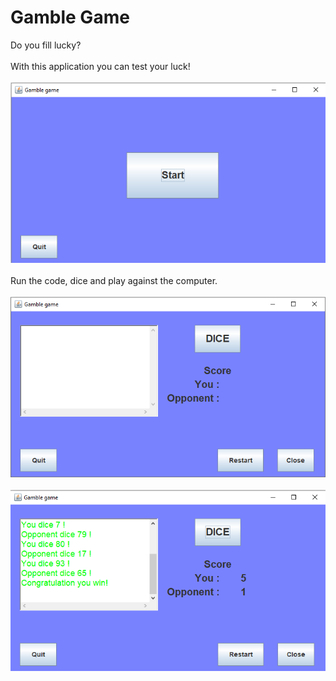 # Gamble Game
Do you fill lucky?
<br></br>
With  this application you can test your luck!
<br></br>
<img src="https://github.com/FarcasRares/Gamble_game/blob/main/images/start.png">
<br></br>
Run the code, dice and play against the computer.
<br></br>
<img src="https://github.com/FarcasRares/Gamble_game/blob/main/images/game_interface.png">
<br></br>
<img src="https://github.com/FarcasRares/Gamble_game/blob/main/images/win.png">
